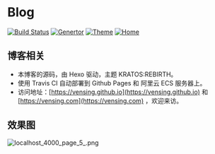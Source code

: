 # Blog

[![Build Status](https://www.travis-ci.org/vensing/vensing.github.io.svg?branch=source)](https://www.travis-ci.org/vensing/vensing.github.io)
[![Genertor](https://img.shields.io/badge/Generte-Hexo-blue.svg)](https://hexo.io)
[![Theme](https://img.shields.io/badge/Theme-Rebirth-blueviolet.svg)](https://github.com/Candinya/Kratos-Rebirth)
[![Home](https://img.shields.io/badge/vensing-Home-orange.svg)](https://vensing.com)

## 博客相关
- 本博客的源码，由 Hexo 驱动，主题 KRATOS:REBIRTH。
- 使用 Travis CI 自动部署到 Github Pages 和 阿里云 ECS 服务器上。
- 访问地址：[https://vensing.github.io](https://vensing.github.io) 和 [https://vensing.com](https://vensing.com) ，欢迎来访。

## 效果图
![localhost_4000_page_5_.png](https://i.loli.net/2020/06/09/T519d38N6Fkym7M.png)